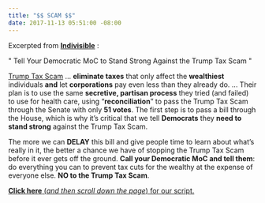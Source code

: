 ```yaml
---
title: "$$ SCAM $$"
date: 2017-11-13 05:51:00 -08:00
---
```


Excerpted from [**Indivisible**](https://www.indivisible.org/) :

"  Tell Your Democratic MoC to Stand Strong Against the Trump Tax Scam "

[Trump Tax Scam](http://www.factcheck.org/2017/09/trumps-tax-plan-rich/) ... **eliminate taxes** that only affect the **wealthiest** individuals **and** let **corporations** pay even less than they already do. ... Their plan is to use the same **secretive, partisan process** they tried (and failed) to use for health care, using “**reconciliation**” to pass the Trump Tax Scam through the Senate with only **51 votes**.  The first step is to pass a bill through the House, which is why it’s critical that we tell **Democrats** they **need to stand strong** against the Trump Tax Scam. 

The more we can **DELAY** this bill and give people time to learn about what’s really in it, the better a chance we have of stopping the Trump Tax Scam before it ever gets off the ground. **Call your Democratic MoC and tell them**: do everything you can to prevent tax cuts for the wealthy at the expense of everyone else. **NO to the Trump Tax Scam**.

[**Click here** (*and then scroll down the page*) for our script.](https://www.trumptaxscam.org/democrat-call-script-to-stop-the-trump-tax-scam/)